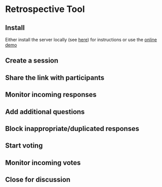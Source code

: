# Retrospective Tool

## Install
Either install the server locally (see [here](https://github.com/alphaeadevelopment/retro-tool/blob/master/docs/README.md)) for instructions or use the
[online demo](https://retro-tool.herokuapp.com/)

## Create a session

## Share the link with participants

## Monitor incoming responses

## Add additional questions

## Block inappropriate/duplicated responses

## Start voting

## Monitor incoming votes

## Close for discussion


